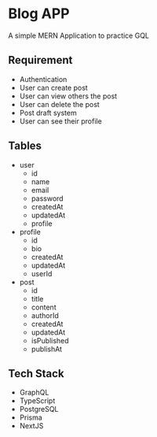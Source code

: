 # Blog APP

A simple MERN Application to practice GQL

## Requirement

- Authentication
- User can create post
- User can view others the post
- User can delete the post
- Post draft system
- User can see their profile

## Tables

- user
  - id
  - name
  - email
  - password
  - createdAt
  - updatedAt
  - profile
- profile
  - id
  - bio
  - createdAt
  - updatedAt
  - userId
- post
  - id
  - title
  - content
  - authorId
  - createdAt
  - updatedAt
  - isPublished
  - publishAt

## Tech Stack

- GraphQL
- TypeScript
- PostgreSQL
- Prisma
- NextJS
